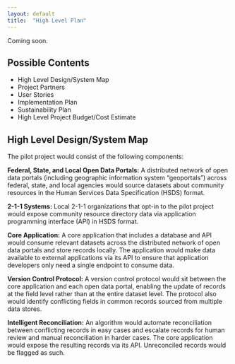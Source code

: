 ```yaml
---
layout: default
title:  "High Level Plan"
---
```


Coming soon.

## Possible Contents
- High Level Design/System Map
- Project Partners
- User Stories
- Implementation Plan
- Sustainability Plan
- High Level Project Budget/Cost Estimate

## High Level Design/System Map

The pilot project would consist of the following components:

**Federal, State, and Local Open Data Portals:** A distributed network of open data portals (including geographic information system “geoportals”) across federal, state, and local agencies would source datasets about community resources in the Human Services Data Specification (HSDS) format.

**2-1-1 Systems:** Local 2-1-1 organizations that opt-in to the pilot project would expose community resource directory data via application programming interface (API) in HSDS format.

**Core Application:** A core application that includes a database and API would consume relevant datasets across the distributed network of open data portals and store records locally. The application would make data available to external applications via its API to ensure that application developers only need a single endpoint to consume data.

**Version Control Protocol:** A version control protocol would sit between the core application and each open data portal, enabling the update of records at the field level rather than at the entire dataset level. The protocol also would identify conflicting fields in common records sourced from multiple data stores.

**Intelligent Reconciliation:** An algorithm would automate reconciliation between conflicting records in easy cases and escalate records for human review and manual reconciliation in harder cases. The core application would expose the resulting records via its API. Unreconciled records would be flagged as such.
